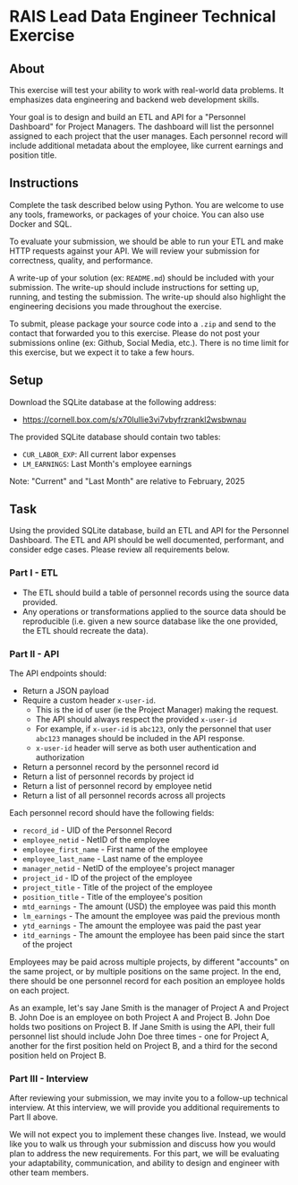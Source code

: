 # RAIS Lead Data Engineer Technical Exercise

## About

This exercise will test your ability to work with real-world data problems. It emphasizes data engineering and backend web development skills.

Your goal is to design and build an ETL and API for a "Personnel Dashboard" for Project Managers. The dashboard will list the personnel assigned to each project that the user manages. Each personnel record will include additional metadata about the employee, like current earnings and position title.

## Instructions

Complete the task described below using Python. You are welcome to use any tools, frameworks, or packages of your choice. You can also use Docker and SQL.

To evaluate your submission, we should be able to run your ETL and make HTTP requests against your API. We will review your submission for correctness, quality, and performance.

A write-up of your solution (ex: `README.md`) should be included with your submission. The write-up should include instructions for setting up, running, and testing the submission. The write-up should also highlight the engineering decisions you made throughout the exercise.

To submit, please package your source code into a `.zip` and send to the contact that forwarded you to this exercise. Please do not post your submissions online (ex: Github, Social Media, etc.). There is no time limit for this exercise, but we expect it to take a few hours.

## Setup

Download the SQLite database at the following address:
- https://cornell.box.com/s/x70lullie3vi7vbyfrzrankl2wsbwnau

The provided SQLite database should contain two tables:
- `CUR_LABOR_EXP`:  All current labor expenses 
- `LM_EARNINGS`: Last Month's employee earnings

Note: "Current" and "Last Month" are relative to February, 2025

## Task

Using the provided SQLite database, build an ETL and API for the Personnel Dashboard. The ETL and API should be well documented, performant, and consider edge cases. Please review all requirements below.

### Part I - ETL

- The ETL should build a table of personnel records using the source data provided.
- Any operations or transformations applied to the source data should be reproducible (i.e. given a new source database like the one provided, the ETL should recreate the data).

### Part II - API

The API endpoints should:
- Return a JSON payload
- Require a custom header `x-user-id`.
	- This is the id of user (ie the Project Manager) making the request.
	- The API should always respect the provided `x-user-id`
	- For example, if `x-user-id` is `abc123`, only the personnel that user `abc123` manages should be included in the API response.
	- `x-user-id` header will serve as both user authentication and authorization 
- Return a personnel record by the personnel record id
- Return a list of personnel records by project id
- Return a list of personnel record by employee netid
- Return a list of all personnel records across all projects

Each personnel record should have the following fields:
- `record_id` - UID of the Personnel Record
- `employee_netid` - NetID of the employee
- `employee_first_name` - First name of the employee
- `employee_last_name` - Last name of the employee
- `manager_netid` - NetID of the employee's project manager
- `project_id` - ID of the project of the employee
- `project_title` - Title of the project of the employee
- `position_title` - Title of the employee's position
- `mtd_earnings` - The amount (USD) the employee was paid this month
- `lm_earnings` - The amount the employee was paid the previous month
- `ytd_earnings` - The amount the employee  was paid the past year
- `itd_earnings` - The amount the employee has been paid since the start of the project

Employees may be paid across multiple projects, by different "accounts" on the same project, or by multiple positions on the same project. In the end, there should be one personnel record for each position an employee holds on each project.

As an example, let's say Jane Smith is the manager of Project A and Project B. John Doe is an employee on both Project A and Project B. John Doe holds two positions on Project B. If Jane Smith is using the API, their full personnel list should include John Doe three times - one for Project A, another for the first position held on Project B, and a third for the second position held on Project B.

### Part III - Interview

After reviewing your submission, we may invite you to a follow-up technical interview. At this interview, we will provide you additional requirements to Part II above.

We will not expect you to implement these changes live. Instead, we would like you to walk us through your submission and discuss how you would plan to address the new requirements. For this part, we will be evaluating your adaptability, communication, and ability to design and engineer with other team members.

